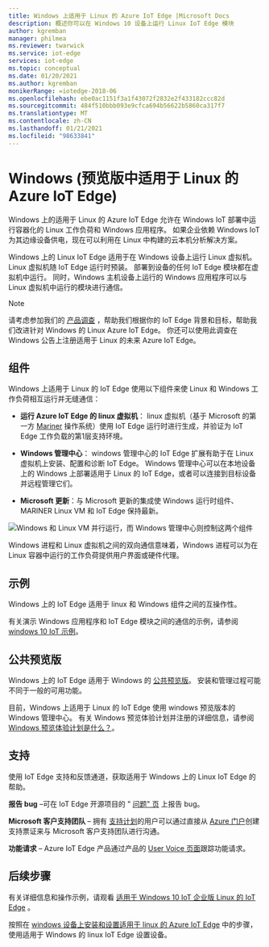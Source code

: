 ```yaml
---
title: Windows 上适用于 Linux 的 Azure IoT Edge |Microsoft Docs
description: 概述你可以在 Windows 10 设备上运行 Linux IoT Edge 模块
author: kgremban
manager: philmea
ms.reviewer: twarwick
ms.service: iot-edge
services: iot-edge
ms.topic: conceptual
ms.date: 01/20/2021
ms.author: kgremban
monikerRange: =iotedge-2018-06
ms.openlocfilehash: ebe0ac1151f3a1f43072f2832e2f433182ccc82d
ms.sourcegitcommit: 484f510bbb093e9cfca694b56622b5860ca317f7
ms.translationtype: MT
ms.contentlocale: zh-CN
ms.lasthandoff: 01/21/2021
ms.locfileid: "98633841"
---
```

# <a name="what-is-azure-iot-edge-for-linux-on-windows-preview"></a>Windows (预览版中适用于 Linux 的 Azure IoT Edge) 

Windows 上的适用于 Linux 的 Azure IoT Edge 允许在 Windows IoT 部署中运行容器化的 Linux 工作负荷和 Windows 应用程序。 如果企业依赖 Windows IoT 为其边缘设备供电，现在可以利用在 Linux 中构建的云本机分析解决方案。

Windows 上的 Linux IoT Edge 适用于在 Windows 设备上运行 Linux 虚拟机。 Linux 虚拟机随 IoT Edge 运行时预装。 部署到设备的任何 IoT Edge 模块都在虚拟机中运行。 同时，Windows 主机设备上运行的 Windows 应用程序可以与 Linux 虚拟机中运行的模块进行通信。

>[!NOTE]
>请考虑参加我们的 [产品调查](https://aka.ms/AzEFLOW-Registration) ，帮助我们根据你的 IoT Edge 背景和目标，帮助我们改进针对 Windows 的 Linux Azure IoT Edge。 你还可以使用此调查在 Windows 公告上注册适用于 Linux 的未来 Azure IoT Edge。

## <a name="components"></a>组件

Windows 上适用于 Linux 的 IoT Edge 使用以下组件来使 Linux 和 Windows 工作负荷相互运行并无缝通信：

* **运行 Azure IoT Edge 的 linux 虚拟机**： linux 虚拟机（基于 Microsoft 的第一方 [Mariner](https://github.com/microsoft/CBL-Mariner) 操作系统）使用 IoT Edge 运行时进行生成，并验证为 IoT Edge 工作负载的第1层支持环境。

* **Windows 管理中心**： windows 管理中心的 IoT Edge 扩展有助于在 Linux 虚拟机上安装、配置和诊断 IoT Edge。 Windows 管理中心可以在本地设备上的 Windows 上部署适用于 Linux 的 IoT Edge，或者可以连接到目标设备并远程管理它们。

* **Microsoft 更新**：与 Microsoft 更新的集成使 Windows 运行时组件、MARINER Linux VM 和 IoT Edge 保持最新。

![Windows 和 Linux VM 并行运行，而 Windows 管理中心则控制这两个组件](./media/iot-edge-for-linux-on-windows/architecture-and-communication.png)

Windows 进程和 Linux 虚拟机之间的双向通信意味着，Windows 进程可以为在 Linux 容器中运行的工作负荷提供用户界面或硬件代理。

## <a name="samples"></a>示例

Windows 上的 IoT Edge 适用于 linux 和 Windows 组件之间的互操作性。

有关演示 Windows 应用程序和 IoT Edge 模块之间的通信的示例，请参阅 [windows 10 IoT 示例](https://github.com/microsoft/Windows-IoT-Samples)。

## <a name="public-preview"></a>公共预览版

Windows 上的 IoT Edge 适用于 Windows 的 [公共预览版](https://azure.microsoft.com/support/legal/preview-supplemental-terms/)。 安装和管理过程可能不同于一般的可用功能。

目前，Windows 上适用于 Linux 的 IoT Edge 使用 windows 预览版本的 Windows 管理中心。 有关 Windows 预览体验计划并注册的详细信息，请参阅 [Windows 预览体验计划是什么？](https://insider.windows.com/about-windows-insider-program)。

## <a name="support"></a>支持

使用 IoT Edge 支持和反馈通道，获取适用于 Windows 上的 Linux IoT Edge 的帮助。

**报告 bug** –可在 IoT Edge 开源项目的 " [问题" 页](https://github.com/azure/iotedge/issues) 上报告 bug。 

**Microsoft 客户支持团队** – 拥有 [支持计划](https://azure.microsoft.com/support/plans/)的用户可以通过直接从 [Azure 门户](https://ms.portal.azure.com/signin/index/?feature.settingsportalinstance=mpac)创建支持票证来与 Microsoft 客户支持团队进行沟通。

**功能请求** – Azure IoT Edge 产品通过产品的 [User Voice 页面](https://feedback.azure.com/forums/907045-azure-iot-edge)跟踪功能请求。

## <a name="next-steps"></a>后续步骤

有关详细信息和操作示例，请观看 [适用于 Windows 10 IoT 企业版 Linux 的 IoT Edge](https://aka.ms/EFLOWPPC9) 。

按照在 [windows 设备上安装和设置适用于 linux 的 Azure IoT Edge](how-to-install-iot-edge-on-windows.md) 中的步骤，使用适用于 Windows 的 linux IoT Edge 设置设备。
